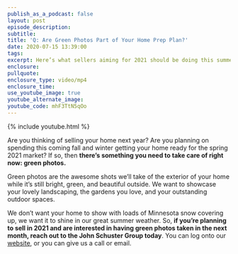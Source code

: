 ```yaml
---
publish_as_a_podcast: false
layout: post
episode_description:
subtitle:
title: 'Q: Are Green Photos Part of Your Home Prep Plan?'
date: 2020-07-15 13:39:00
tags:
excerpt: Here’s what sellers aiming for 2021 should be doing this summer.
enclosure:
pullquote:
enclosure_type: video/mp4
enclosure_time:
use_youtube_image: true
youtube_alternate_image:
youtube_code: mhF3TtN5qOo
---
```


{% include youtube.html %}

Are you thinking of selling your home next year? Are you planning on spending this coming fall and winter getting your home ready for the spring 2021 market? If so, then **there’s something you need to take care of right now: green photos.&nbsp;**

Green photos are the awesome shots we’ll take of the exterior of your home while it’s still bright, green, and beautiful outside. We want to showcase your lovely landscaping, the gardens you love, and your outstanding outdoor spaces.&nbsp;

We don’t want your home to show with loads of Minnesota snow covering up, we want it to shine in our great summer weather. So, **if you’re planning to sell in 2021 and are interested in having green photos taken in the next month, reach out to the John Schuster Group today**. You can log onto our [website](https://www.johnschustergroup.com/), or you can give us a call or email.&nbsp;